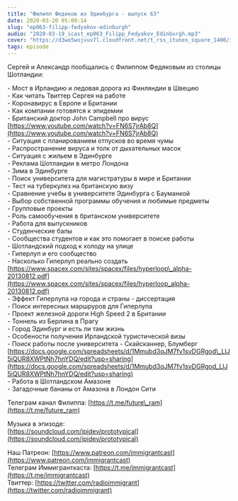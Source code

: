 ```yaml
---
title: "Филипп Федяков из Эдинбурга - выпуск 63"
date: 2020-03-20 05:09:14
slug: "ep063-filipp-fedyakov-edinburgh"
audio: "2020-03-19_icast_ep063_Filipp_Fedyakov_Edinburgh.mp3"
cover: "https://d3wo5wojvuv7l.cloudfront.net/t_rss_itunes_square_1400/images.spreaker.com/original/f26b40af1d02a22544eb99efa7e0ff92.jpg"
tags: episode
---
```

Сергей и Александр пообщались с Филиппом Федяковым из столицы Шотландии:  
  
\- Мост в Ирландию и ледовая дорога из Финляндии в Швецию  
\- Как читать Твиттер Сергея на работе  
\- Коронавирус в Европе и Британии  
\- Как компании готовятся к эпидемии  
\- Британский доктор John Campbell про вирус [https://www.youtube.com/watch?v=FN6S7jrAb8Q](https://www.youtube.com/watch?v=FN6S7jrAb8Q)  
\- Ситуация с планированием отпусков во время чумы  
\- Распространение вируса и толк от дыхательных масок  
\- Ситуация с жильем в Эдинбурге  
\- Реклама Шотландии в метро Лондона  
\- Зима в Эдинбурге  
\- Поиск университета для магистратуры в мире и Британии  
\- Тест на туберкулез на британскую визу  
\- Сравнение учебы в университете Эдинбурга с Бауманкой  
\- Выбор собственной программы обучения и любимые предметы  
\- Групповые проекты  
\- Роль самообучения в британском университете  
\- Работа для выпускников  
\- Студенческие балы  
\- Сообщества студентов и как это помогает в поиске работы  
\- Шотландский подход к холоду на улице  
\- Гиперлуп и его сообщество  
\- Насколько Гиперлуп реально создать [https://www.spacex.com/sites/spacex/files/hyperloop\_alpha-20130812.pdf](https://www.spacex.com/sites/spacex/files/hyperloop_alpha-20130812.pdf)  
\- Эффект Гиперлупа на города и страны - диссертация  
\- Поиск интересных маршруров для Гиперлупа  
\- Проект железной дороги High Speed 2 в Британии  
\- Тоннель из Берлина в Прагу  
\- Город Эдинбург и есть ли там жизнь  
\- Особености получения Ирландской туристической визы  
\- Поиск работы после университета - Скайсканнер, Блумберг [https://docs.google.com/spreadsheets/d/1Mmubd3qJM7fv1svDGRgod\_LlJ5iQUR8XWPtNh7hnYDQ/edit?usp=sharing](https://docs.google.com/spreadsheets/d/1Mmubd3qJM7fv1svDGRgod_LlJ5iQUR8XWPtNh7hnYDQ/edit?usp=sharing)  
\- Работа в Шотландском Амазоне  
\- Загадочные бананы от Амазона в Лондон Сити  
  
Телеграм канал Филиппа: [https://t.me/future\_ram](https://t.me/future_ram)  
  
Музыка в эпизоде:  
[https://soundcloud.com/ipidev/prototypical](https://soundcloud.com/ipidev/prototypical)  
  
Наш Патреон: [https://www.patreon.com/immigrantcast](https://www.patreon.com/immigrantcast)  
Телеграм Иммигранткаста: [https://t.me/immigrantcast](https://t.me/immigrantcast)  
Твиттер: [https://twitter.com/radioimmigrant](https://twitter.com/radioimmigrant)
